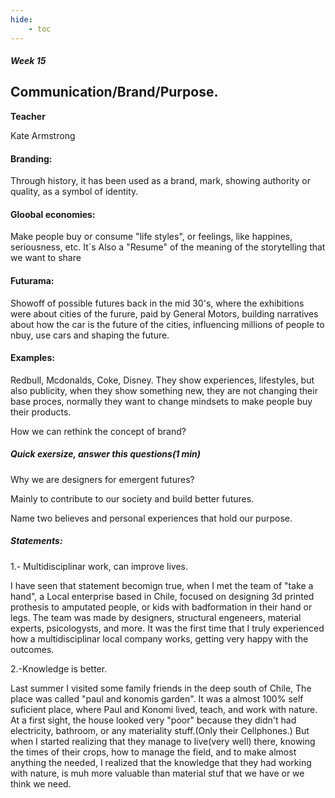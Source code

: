 ```yaml
---
hide:
    - toc
---
```


##### Week 15


## Communication/Brand/Purpose.


**Teacher**

 Kate Armstrong

#### Branding:

Through history, it has been used as a brand, mark, showing authority or quality, as a symbol of identity.

#### Gloobal economies:

Make people buy or consume "life styles", or feelings, like happines, seriousness, etc. It´s Also a "Resume" of the meaning of the storytelling that we want to share

#### Futurama:

Showoff of possible futures back in the mid 30's, where the exhibitions were about cities of the furure, paid by General Motors, building narratives about how the car is the future of the cities, influencing millions of people to nbuy, use cars and shaping the future.


#### Examples: 

Redbull, Mcdonalds, Coke, Disney. They show experiences, lifestyles, but also publicity, when they show something new, they are not changing their base proces, normally they want to change mindsets to make people buy their products.

How we can rethink the concept of brand?

##### Quick exersize, answer this questions(1 min)

Why we are designers for emergent futures?

Mainly to contribute to our society and build better futures.

Name two believes and personal experiences that hold our purpose.

##### Statements:

1.- Multidisciplinar work, can improve lives. 

I have seen that statement becomign true, when I met the team of "take a hand", a Local enterprise based in Chile, focused on designing 3d printed prothesis to amputated people, or kids with badformation in their hand or legs. The team was made by designers, structural engeneers, material experts, psicologysts, and more. It was the first time that I truly experienced how a multidisciplinar local company works, getting very happy with the outcomes.

2.-Knowledge is better.

Last summer I visited some family friends in the deep south of Chile, The place was called "paul and konomis garden". It was a almost 100% self suficient place, where Paul and Konomi lived, teach, and work with nature. At a first sight, the house looked very "poor" because they didn't had electricity, bathroom, or any materiality stuff.(Only their Cellphones.) But when I started realizing that they manage to live(very well) there, knowing the times of their crops, how to manage the field, and to make almost anything the needed, I realized that the knowledge that they had working with nature, is muh more valuable than material stuf that we have or we think we need.



















